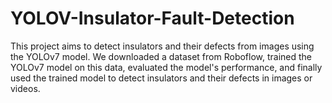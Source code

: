 # YOLOV-Insulator-Fault-Detection
This project aims to detect insulators and their defects from images using the YOLOv7 model.
We downloaded a dataset from Roboflow, trained the YOLOv7 model on this data, evaluated the model's performance, and finally used the trained model to detect insulators and their defects in images or videos.
